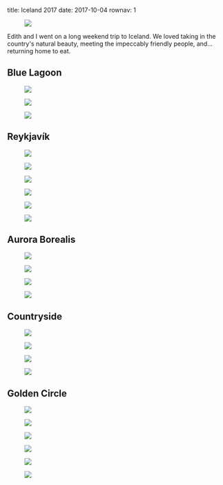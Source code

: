 title: Iceland 2017
date: 2017-10-04
rownav: 1

<figure><img src="/img/blog/iceland-2017/20171001-142943-9.jpg"></figure>

Edith and I went on a long weekend trip to Iceland. We loved taking in the
country's natural beauty, meeting the impeccably friendly people, and…returning
home to eat.

<h2 class="context">Blue Lagoon</h2>

<figure><img src="/img/blog/iceland-2017/20170930-080557-1.jpg"></figure>
<figure class="bust"><img src="/img/blog/iceland-2017/20170930-080751-2.jpg"></figure>
<figure><img src="/img/blog/iceland-2017/20170930-105349-3.jpg"></figure>

<h2 class="context">Reykjavík</h2>

<div class="box h1-1">
  <figure><img src="/img/blog/iceland-2017/20170930-152701-5.jpg"></figure>
  <div class="box v1-1 tokyo-20150821-19">
    <figure><img src="/img/blog/iceland-2017/20171001-140815-8.jpg"></figure>
    <figure><img src="/img/blog/iceland-2017/20171002-192253-24.jpg"></figure>
  </div>
</div>

<figure class="bust"><img src="/img/blog/iceland-2017/20170930-162430-7.jpg"></figure>
<figure><img src="/img/blog/iceland-2017/20171001-143752-10.jpg"></figure>
<figure><img src="/img/blog/iceland-2017/20170930-153649-6.jpg"></figure>

<h2 class="context">Aurora Borealis</h2>

<figure><img src="/img/blog/iceland-2017/20171001-213356-11.jpg"></figure>
<figure class="bust"><img src="/img/blog/iceland-2017/20171001-214237-12.jpg"></figure>
<figure class="bust"><img src="/img/blog/iceland-2017/20171001-214308-13.jpg"></figure>
<figure class="bust"><img src="/img/blog/iceland-2017/20171001-214413-14.jpg"></figure>

<h2 class="context">Countryside</h2>

<figure><img src="/img/blog/iceland-2017/20170930-122314-4.jpg"></figure>
<figure><img src="/img/blog/iceland-2017/20171002-143439-20.jpg"></figure>
<figure><img src="/img/blog/iceland-2017/20171002-094929-15.jpg"></figure>
<figure><img src="/img/blog/iceland-2017/20171002-095543-16.jpg"></figure>

<h2 class="context">Golden Circle</h2>

<figure><img src="/img/blog/iceland-2017/20171002-120250-17.jpg"></figure>
<figure class="bust"><img src="/img/blog/iceland-2017/20171002-132514-18.jpg"></figure>
<figure><img src="/img/blog/iceland-2017/20171002-133133-19.jpg"></figure>
<figure><img src="/img/blog/iceland-2017/20171002-152023-21.jpg"></figure>
<figure><img src="/img/blog/iceland-2017/20171002-152314-22.jpg"></figure>
<figure><img src="/img/blog/iceland-2017/20171002-152418-23.jpg"></figure>

